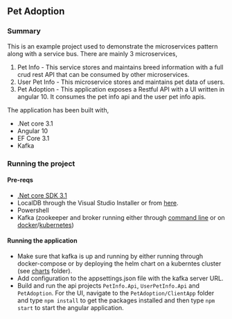 ## Pet Adoption

### Summary
This is an example project used to demonstrate the microservices pattern along with a service bus. There are mainly 3 microservices,

1. Pet Info - This service stores and maintains breed information with a full crud rest API that can be consumed by other microservices.
2. User Pet Info - This microservice stores and maintains pet data of users.
3. Pet Adoption - This application exposes a Restful API with a UI written in angular 10. It consumes the pet info api and the user pet info apis.

The application has been built with,

* .Net core 3.1
* Angular 10
* EF Core 3.1
* Kafka

### Running the project
#### Pre-reqs
-  [.Net core SDK 3.1](https://dotnet.microsoft.com/download/dotnet-core/3.1)
- LocalDB through the Visual Studio Installer or from [here](https://docs.microsoft.com/en-us/sql/database-engine/configure-windows/sql-server-express-localdb?view=sql-server-ver15).
- Powershell
- Kafka (zookeeper and broker running either through [command line](https://kafka.apache.org/downloads) or on [docker](https://github.com/ashwin027/petadoption/blob/master/charts/docker-compose.yml)/[kubernetes](https://github.com/ashwin027/petadoption/tree/master/charts/kafka))

#### Running the application
* Make sure that kafka is up and running by either running through docker-compose or by deploying the helm chart on a kuberntes cluster (see [charts](https://github.com/ashwin027/petadoption/tree/master/charts) folder). 
* Add configuration to the appsettings.json file with the kafka server URL. 
* Build and run the api projects `PetInfo.Api`, `UserPetInfo.Api` and `PetAdoption`. For the UI, navigate to the `PetAdoption/ClientApp` folder and type `npm install` to get the packages installed and then type `npm start` to start the angular application.

